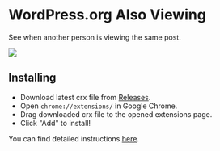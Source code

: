 # WordPress.org Also Viewing
See when another person is viewing the same post.

![](https://cloudup.com/iQzrBzDw27a+)

## Installing

* Download latest crx file from [Releases](https://github.com/octalmage/WordPress.org-Also-Viewing/releases).
* Open `chrome://extensions/` in Google Chrome. 
* Drag downloaded crx file to the opened extensions page.
* Click "Add" to install!

You can find detailed instructions [here](http://www.howtogeek.com/120743/how-to-install-extensions-from-outside-the-chrome-web-store/).
